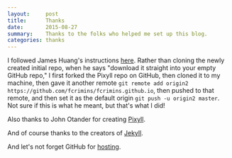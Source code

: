 ```yaml
---
layout:     post
title:      Thanks
date:       2015-08-27
summary:    Thanks to the folks who helped me set up this blog.
categories: thanks
---
```


I followed James Huang's instructions [here](http://www.growthalytics.com/programming/2015/07/19/setting-up-your-own-blog).   Rather than cloning the newly created initial repo, when he says "download it straight into your empty GitHub repo," I first forked the Pixyll repo on GitHub, then cloned it to my machine, then gave it another remote `git remote add origin2 https://github.com/fcrimins/fcrimins.github.io`, then pushed to that remote,  and then set it as the default origin `git push -u origin2 master`.   Not sure if this is what he meant, but that's what I did!

Also thanks to John Otander for creating [Pixyll](https://github.com/johnotander/pixyll).

And of course thanks to the creators of [Jekyll](http://jekyllrb.com).

And let's not forget GitHub for [hosting](https://pages.github.com/).
